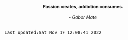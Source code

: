 
<div align="center"><b><span>Passion creates, addiction consumes.</span></b><br><br><i> - Gabor Mate</i></div>
<br><br><kbd>Last updated:Sat Nov 19 12:08:41 2022</kbd>